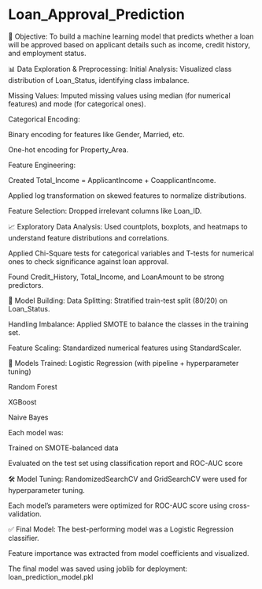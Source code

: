 # Loan_Approval_Prediction
📌 Objective:
To build a machine learning model that predicts whether a loan will be approved based on applicant details such as income, credit history, and employment status.

📊 Data Exploration & Preprocessing:
Initial Analysis: Visualized class distribution of Loan_Status, identifying class imbalance.

Missing Values: Imputed missing values using median (for numerical features) and mode (for categorical ones).

Categorical Encoding:

Binary encoding for features like Gender, Married, etc.

One-hot encoding for Property_Area.

Feature Engineering:

Created Total_Income = ApplicantIncome + CoapplicantIncome.

Applied log transformation on skewed features to normalize distributions.

Feature Selection: Dropped irrelevant columns like Loan_ID.

📈 Exploratory Data Analysis:
Used countplots, boxplots, and heatmaps to understand feature distributions and correlations.

Applied Chi-Square tests for categorical variables and T-tests for numerical ones to check significance against loan approval.

Found Credit_History, Total_Income, and LoanAmount to be strong predictors.

🧪 Model Building:
Data Splitting: Stratified train-test split (80/20) on Loan_Status.

Handling Imbalance: Applied SMOTE to balance the classes in the training set.

Feature Scaling: Standardized numerical features using StandardScaler.

🤖 Models Trained:
Logistic Regression (with pipeline + hyperparameter tuning)

Random Forest

XGBoost

Naive Bayes

Each model was:

Trained on SMOTE-balanced data

Evaluated on the test set using classification report and ROC-AUC score

🛠️ Model Tuning:
RandomizedSearchCV and GridSearchCV were used for hyperparameter tuning.

Each model’s parameters were optimized for ROC-AUC score using cross-validation.

✅ Final Model:
The best-performing model was a Logistic Regression classifier.

Feature importance was extracted from model coefficients and visualized.

The final model was saved using joblib for deployment:
loan_prediction_model.pkl
